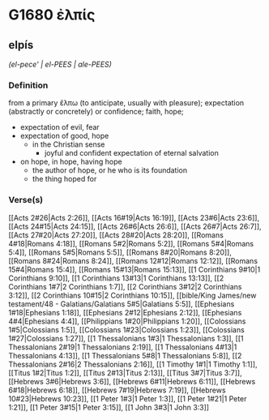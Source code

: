 # G1680 ἐλπίς

## elpís

_(el-pece' | el-PEES | ale-PEES)_

### Definition

from a primary ἔλπω (to anticipate, usually with pleasure); expectation (abstractly or concretely) or confidence; faith, hope; 

- expectation of evil, fear
- expectation of good, hope
  - in the Christian sense
    - joyful and confident expectation of eternal salvation
- on hope, in hope, having hope
  - the author of hope, or he who is its foundation
  - the thing hoped for

### Verse(s)

[[Acts 2#26|Acts 2:26]], [[Acts 16#19|Acts 16:19]], [[Acts 23#6|Acts 23:6]], [[Acts 24#15|Acts 24:15]], [[Acts 26#6|Acts 26:6]], [[Acts 26#7|Acts 26:7]], [[Acts 27#20|Acts 27:20]], [[Acts 28#20|Acts 28:20]], [[Romans 4#18|Romans 4:18]], [[Romans 5#2|Romans 5:2]], [[Romans 5#4|Romans 5:4]], [[Romans 5#5|Romans 5:5]], [[Romans 8#20|Romans 8:20]], [[Romans 8#24|Romans 8:24]], [[Romans 12#12|Romans 12:12]], [[Romans 15#4|Romans 15:4]], [[Romans 15#13|Romans 15:13]], [[1 Corinthians 9#10|1 Corinthians 9:10]], [[1 Corinthians 13#13|1 Corinthians 13:13]], [[2 Corinthians 1#7|2 Corinthians 1:7]], [[2 Corinthians 3#12|2 Corinthians 3:12]], [[2 Corinthians 10#15|2 Corinthians 10:15]], [[bible/King James/new testament/48 - Galatians/Galatians 5#5|Galatians 5:5]], [[Ephesians 1#18|Ephesians 1:18]], [[Ephesians 2#12|Ephesians 2:12]], [[Ephesians 4#4|Ephesians 4:4]], [[Philippians 1#20|Philippians 1:20]], [[Colossians 1#5|Colossians 1:5]], [[Colossians 1#23|Colossians 1:23]], [[Colossians 1#27|Colossians 1:27]], [[1 Thessalonians 1#3|1 Thessalonians 1:3]], [[1 Thessalonians 2#19|1 Thessalonians 2:19]], [[1 Thessalonians 4#13|1 Thessalonians 4:13]], [[1 Thessalonians 5#8|1 Thessalonians 5:8]], [[2 Thessalonians 2#16|2 Thessalonians 2:16]], [[1 Timothy 1#1|1 Timothy 1:1]], [[Titus 1#2|Titus 1:2]], [[Titus 2#13|Titus 2:13]], [[Titus 3#7|Titus 3:7]], [[Hebrews 3#6|Hebrews 3:6]], [[Hebrews 6#11|Hebrews 6:11]], [[Hebrews 6#18|Hebrews 6:18]], [[Hebrews 7#19|Hebrews 7:19]], [[Hebrews 10#23|Hebrews 10:23]], [[1 Peter 1#3|1 Peter 1:3]], [[1 Peter 1#21|1 Peter 1:21]], [[1 Peter 3#15|1 Peter 3:15]], [[1 John 3#3|1 John 3:3]]